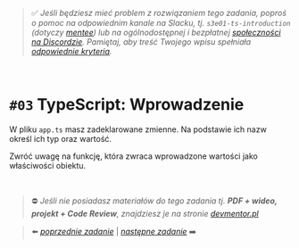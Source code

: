 > :white_check_mark: *Jeśli będziesz mieć problem z rozwiązaniem tego zadania, poproś o pomoc na odpowiednim kanale na Slacku, tj. `s3e01-ts-introduction` (dotyczy [mentee](https://devmentor.pl/mentoring-javascript/)) lub na ogólnodostępnej i bezpłatnej [społeczności na Discordzie](https://devmentor.pl/discord). Pamiętaj, aby treść Twojego wpisu spełniała [odpowiednie kryteria](https://devmentor.pl/jak-prosic-o-pomoc/).*

&nbsp;

# `#03` TypeScript: Wprowadzenie

W pliku `app.ts` masz zadeklarowane zmienne. Na podstawie ich nazw określ ich typ oraz wartość.

Zwróć uwagę na funkcję, która zwraca wprowadzone wartości jako właściwości obiektu.

&nbsp;
> :no_entry: *Jeśli nie posiadasz materiałów do tego zadania tj. **PDF + wideo, projekt + Code Review**, znajdziesz je na stronie [devmentor.pl](https://devmentor.pl/workshop-ts-introduction)*

> :arrow_left: [*poprzednie zadanie*](./../02) | [*następne zadanie*](./../04) :arrow_right:
